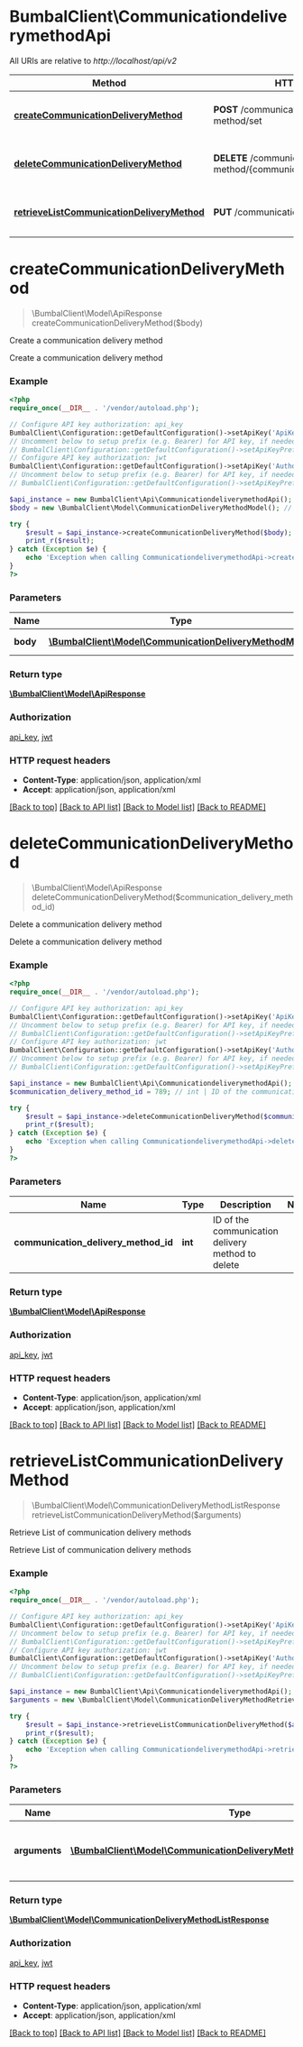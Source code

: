 # BumbalClient\CommunicationdeliverymethodApi

All URIs are relative to *http://localhost/api/v2*

Method | HTTP request | Description
------------- | ------------- | -------------
[**createCommunicationDeliveryMethod**](CommunicationdeliverymethodApi.md#createCommunicationDeliveryMethod) | **POST** /communication-delivery-method/set | Create a communication delivery method
[**deleteCommunicationDeliveryMethod**](CommunicationdeliverymethodApi.md#deleteCommunicationDeliveryMethod) | **DELETE** /communication-delivery-method/{communicationDeliveryMethodId} | Delete a communication delivery method
[**retrieveListCommunicationDeliveryMethod**](CommunicationdeliverymethodApi.md#retrieveListCommunicationDeliveryMethod) | **PUT** /communication-delivery-method | Retrieve List of communication delivery methods


# **createCommunicationDeliveryMethod**
> \BumbalClient\Model\ApiResponse createCommunicationDeliveryMethod($body)

Create a communication delivery method

Create a communication delivery method

### Example
```php
<?php
require_once(__DIR__ . '/vendor/autoload.php');

// Configure API key authorization: api_key
BumbalClient\Configuration::getDefaultConfiguration()->setApiKey('ApiKey', 'YOUR_API_KEY');
// Uncomment below to setup prefix (e.g. Bearer) for API key, if needed
// BumbalClient\Configuration::getDefaultConfiguration()->setApiKeyPrefix('ApiKey', 'Bearer');
// Configure API key authorization: jwt
BumbalClient\Configuration::getDefaultConfiguration()->setApiKey('Authorization', 'YOUR_API_KEY');
// Uncomment below to setup prefix (e.g. Bearer) for API key, if needed
// BumbalClient\Configuration::getDefaultConfiguration()->setApiKeyPrefix('Authorization', 'Bearer');

$api_instance = new BumbalClient\Api\CommunicationdeliverymethodApi();
$body = new \BumbalClient\Model\CommunicationDeliveryMethodModel(); // \BumbalClient\Model\CommunicationDeliveryMethodModel | CommunicationDeliveryMethod object

try {
    $result = $api_instance->createCommunicationDeliveryMethod($body);
    print_r($result);
} catch (Exception $e) {
    echo 'Exception when calling CommunicationdeliverymethodApi->createCommunicationDeliveryMethod: ', $e->getMessage(), PHP_EOL;
}
?>
```

### Parameters

Name | Type | Description  | Notes
------------- | ------------- | ------------- | -------------
 **body** | [**\BumbalClient\Model\CommunicationDeliveryMethodModel**](../Model/CommunicationDeliveryMethodModel.md)| CommunicationDeliveryMethod object |

### Return type

[**\BumbalClient\Model\ApiResponse**](../Model/ApiResponse.md)

### Authorization

[api_key](../../README.md#api_key), [jwt](../../README.md#jwt)

### HTTP request headers

 - **Content-Type**: application/json, application/xml
 - **Accept**: application/json, application/xml

[[Back to top]](#) [[Back to API list]](../../README.md#documentation-for-api-endpoints) [[Back to Model list]](../../README.md#documentation-for-models) [[Back to README]](../../README.md)

# **deleteCommunicationDeliveryMethod**
> \BumbalClient\Model\ApiResponse deleteCommunicationDeliveryMethod($communication_delivery_method_id)

Delete a communication delivery method

Delete a communication delivery method

### Example
```php
<?php
require_once(__DIR__ . '/vendor/autoload.php');

// Configure API key authorization: api_key
BumbalClient\Configuration::getDefaultConfiguration()->setApiKey('ApiKey', 'YOUR_API_KEY');
// Uncomment below to setup prefix (e.g. Bearer) for API key, if needed
// BumbalClient\Configuration::getDefaultConfiguration()->setApiKeyPrefix('ApiKey', 'Bearer');
// Configure API key authorization: jwt
BumbalClient\Configuration::getDefaultConfiguration()->setApiKey('Authorization', 'YOUR_API_KEY');
// Uncomment below to setup prefix (e.g. Bearer) for API key, if needed
// BumbalClient\Configuration::getDefaultConfiguration()->setApiKeyPrefix('Authorization', 'Bearer');

$api_instance = new BumbalClient\Api\CommunicationdeliverymethodApi();
$communication_delivery_method_id = 789; // int | ID of the communication delivery method to delete

try {
    $result = $api_instance->deleteCommunicationDeliveryMethod($communication_delivery_method_id);
    print_r($result);
} catch (Exception $e) {
    echo 'Exception when calling CommunicationdeliverymethodApi->deleteCommunicationDeliveryMethod: ', $e->getMessage(), PHP_EOL;
}
?>
```

### Parameters

Name | Type | Description  | Notes
------------- | ------------- | ------------- | -------------
 **communication_delivery_method_id** | **int**| ID of the communication delivery method to delete |

### Return type

[**\BumbalClient\Model\ApiResponse**](../Model/ApiResponse.md)

### Authorization

[api_key](../../README.md#api_key), [jwt](../../README.md#jwt)

### HTTP request headers

 - **Content-Type**: application/json, application/xml
 - **Accept**: application/json, application/xml

[[Back to top]](#) [[Back to API list]](../../README.md#documentation-for-api-endpoints) [[Back to Model list]](../../README.md#documentation-for-models) [[Back to README]](../../README.md)

# **retrieveListCommunicationDeliveryMethod**
> \BumbalClient\Model\CommunicationDeliveryMethodListResponse retrieveListCommunicationDeliveryMethod($arguments)

Retrieve List of communication delivery methods

Retrieve List of communication delivery methods

### Example
```php
<?php
require_once(__DIR__ . '/vendor/autoload.php');

// Configure API key authorization: api_key
BumbalClient\Configuration::getDefaultConfiguration()->setApiKey('ApiKey', 'YOUR_API_KEY');
// Uncomment below to setup prefix (e.g. Bearer) for API key, if needed
// BumbalClient\Configuration::getDefaultConfiguration()->setApiKeyPrefix('ApiKey', 'Bearer');
// Configure API key authorization: jwt
BumbalClient\Configuration::getDefaultConfiguration()->setApiKey('Authorization', 'YOUR_API_KEY');
// Uncomment below to setup prefix (e.g. Bearer) for API key, if needed
// BumbalClient\Configuration::getDefaultConfiguration()->setApiKeyPrefix('Authorization', 'Bearer');

$api_instance = new BumbalClient\Api\CommunicationdeliverymethodApi();
$arguments = new \BumbalClient\Model\CommunicationDeliveryMethodRetrieveListArguments(); // \BumbalClient\Model\CommunicationDeliveryMethodRetrieveListArguments | communication delivery methods RetrieveList Arguments

try {
    $result = $api_instance->retrieveListCommunicationDeliveryMethod($arguments);
    print_r($result);
} catch (Exception $e) {
    echo 'Exception when calling CommunicationdeliverymethodApi->retrieveListCommunicationDeliveryMethod: ', $e->getMessage(), PHP_EOL;
}
?>
```

### Parameters

Name | Type | Description  | Notes
------------- | ------------- | ------------- | -------------
 **arguments** | [**\BumbalClient\Model\CommunicationDeliveryMethodRetrieveListArguments**](../Model/CommunicationDeliveryMethodRetrieveListArguments.md)| communication delivery methods RetrieveList Arguments |

### Return type

[**\BumbalClient\Model\CommunicationDeliveryMethodListResponse**](../Model/CommunicationDeliveryMethodListResponse.md)

### Authorization

[api_key](../../README.md#api_key), [jwt](../../README.md#jwt)

### HTTP request headers

 - **Content-Type**: application/json, application/xml
 - **Accept**: application/json, application/xml

[[Back to top]](#) [[Back to API list]](../../README.md#documentation-for-api-endpoints) [[Back to Model list]](../../README.md#documentation-for-models) [[Back to README]](../../README.md)

